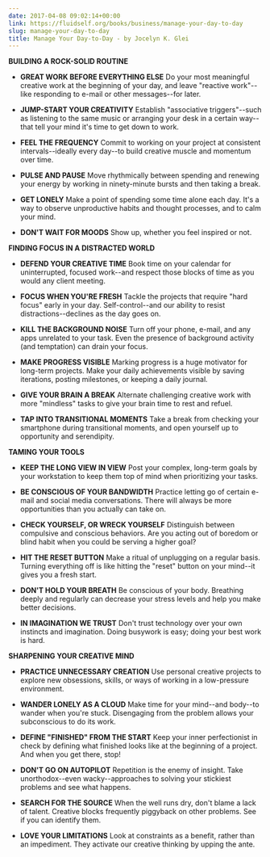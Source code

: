 ```yaml
---
date: 2017-04-08 09:02:14+00:00
link: https://fluidself.org/books/business/manage-your-day-to-day
slug: manage-your-day-to-day
title: Manage Your Day-to-Day - by Jocelyn K. Glei
---
```


**BUILDING A ROCK-SOLID ROUTINE**

- **GREAT WORK BEFORE EVERYTHING ELSE**
  Do your most meaningful creative work at the beginning of your day, and leave "reactive work"--like responding to e-mail or other messages--for later.

- **JUMP-START YOUR CREATIVITY**
  Establish "associative triggers"--such as listening to the same music or arranging your desk in a certain way--that tell your mind it's time to get down to work.

- **FEEL THE FREQUENCY**
  Commit to working on your project at consistent intervals--ideally every day--to build creative muscle and momentum over time.

- **PULSE AND PAUSE**
  Move rhythmically between spending and renewing your energy by working in ninety-minute bursts and then taking a break.

- **GET LONELY**
  Make a point of spending some time alone each day. It's a way to observe unproductive habits and thought processes, and to calm your mind.

- **DON'T WAIT FOR MOODS**
  Show up, whether you feel inspired or not.

**FINDING FOCUS IN A DISTRACTED WORLD**

- **DEFEND YOUR CREATIVE TIME**
  Book time on your calendar for uninterrupted, focused work--and respect those blocks of time as you would any client meeting.

- **FOCUS WHEN YOU'RE FRESH**
  Tackle the projects that require "hard focus" early in your day. Self-control--and our ability to resist distractions--declines as the day goes on.

- **KILL THE BACKGROUND NOISE**
  Turn off your phone, e-mail, and any apps unrelated to your task. Even the presence of background activity (and temptation) can drain your focus.

- **MAKE PROGRESS VISIBLE**
  Marking progress is a huge motivator for long-term projects. Make your daily achievements visible by saving iterations, posting milestones, or keeping a daily journal.

- **GIVE YOUR BRAIN A BREAK**
  Alternate challenging creative work with more "mindless" tasks to give your brain time to rest and refuel.

- **TAP INTO TRANSITIONAL MOMENTS**
  Take a break from checking your smartphone during transitional moments, and open yourself up to opportunity and serendipity.

**TAMING YOUR TOOLS**

- **KEEP THE LONG VIEW IN VIEW**
  Post your complex, long-term goals by your workstation to keep them top of mind when prioritizing your tasks.

- **BE CONSCIOUS OF YOUR BANDWIDTH**
  Practice letting go of certain e-mail and social media conversations. There will always be more opportunities than you actually can take on.

- **CHECK YOURSELF, OR WRECK YOURSELF**
  Distinguish between compulsive and conscious behaviors. Are you acting out of boredom or blind habit when you could be serving a higher goal?

- **HIT THE RESET BUTTON**
  Make a ritual of unplugging on a regular basis. Turning everything off is like hitting the "reset" button on your mind--it gives you a fresh start.

- **DON'T HOLD YOUR BREATH**
  Be conscious of your body. Breathing deeply and regularly can decrease your stress levels and help you make better decisions.

- **IN IMAGINATION WE TRUST**
  Don't trust technology over your own instincts and imagination. Doing busywork is easy; doing your best work is hard.

**SHARPENING YOUR CREATIVE MIND**

- **PRACTICE UNNECESSARY CREATION**
  Use personal creative projects to explore new obsessions, skills, or ways of working in a low-pressure environment.

- **WANDER LONELY AS A CLOUD**
  Make time for your mind--and body--to wander when you're stuck. Disengaging from the problem allows your subconscious to do its work.

- **DEFINE "FINISHED" FROM THE START**
  Keep your inner perfectionist in check by defining what finished looks like at the beginning of a project. And when you get there, stop!

- **DON'T GO ON AUTOPILOT**
  Repetition is the enemy of insight. Take unorthodox--even wacky--approaches to solving your stickiest problems and see what happens.

- **SEARCH FOR THE SOURCE**
  When the well runs dry, don't blame a lack of talent. Creative blocks frequently piggyback on other problems. See if you can identify them.

- **LOVE YOUR LIMITATIONS**
  Look at constraints as a benefit, rather than an impediment. They activate our creative thinking by upping the ante.
